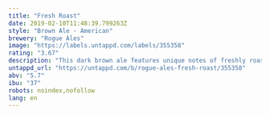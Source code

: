 ```yaml
---
title: "Fresh Roast"
date: 2019-02-10T11:48:39.799263Z
style: "Brown Ale - American"
brewery: "Rogue Ales"
image: "https://labels.untappd.com/labels/355358"
rating: "3.67"
description: "This dark brown ale features unique notes of freshly roasted grain from the malts we grew and roasted ourselves in our own coffee roaster in the brew house."
untappd_url: "https://untappd.com/b/rogue-ales-fresh-roast/355358"
abv: "5.7"
ibu: "37"
robots: noindex,nofollow
lang: en
---
```

